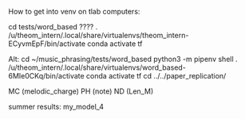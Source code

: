 How to get into venv on tlab computers:

cd tests/word_based
????
. /u/theom_intern/.local/share/virtualenvs/theom_intern-ECyvmEpF/bin/activate
conda activate tf

Alt:
cd ~/music_phrasing/tests/word_based
python3 -m pipenv shell
. /u/theom_intern/.local/share/virtualenvs/word_based-6MIe0CKq/bin/activate
conda activate tf
cd ../../paper_replication/

MC (melodic_charge)
PH (note)
ND (Len_M)

summer results: my_model_4